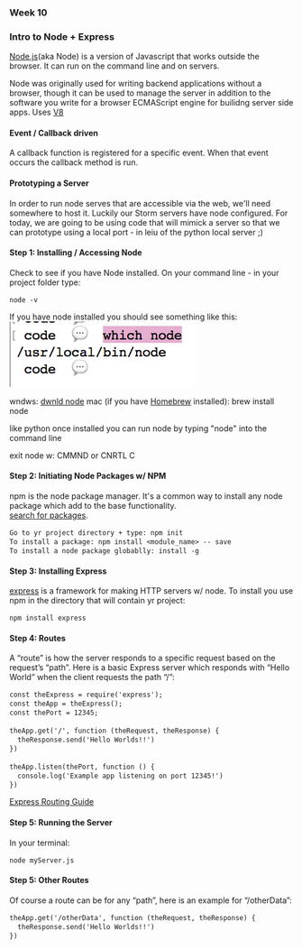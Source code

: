 
### Week 10
### Intro to Node + Express

[Node.js](https://nodejs.org/en/)(aka Node) is a version of Javascript that works outside the browser. It can run on the command line and on servers.

Node was originally used for writing backend applications without a browser, though it can be used to manage the server in addition to the software you write for a browser ECMAScript engine for builidng server side apps. Uses [V8](https://v8.dev/)

#### Event / Callback driven 
A callback function is registered for a specific event. When that event occurs the callback method is run.

#### Prototyping a Server
In order to run node serves that are accessible via the web, we'll need somewhere to host it. Luckily our Storm servers have node configured. For today, we are going to be using code that will mimick a server so that we can prototype using a local port - in leiu of the python local server ;)


#### Step 1: Installing / Accessing Node
Check to see if you have Node installed. On your command line - in your project folder type:

```
node -v
```
If you have node installed you should see something like this:
![](imgs/step1.png)

wndws: [dwnld node](https://nodejs.org/en/)
mac (if you have [Homebrew](https://brew.sh/) installed): brew install node

like python once installed you can run node by typing "node" into the command line

exit node w: CMMND or CNRTL C

#### Step 2: Initiating Node Packages w/ NPM
npm is the node package manager. It's a common way to install any node package which add to the base functionality.  
[search for packages](https://www.npmjs.com/).
```
Go to yr project directory + type: npm init
To install a package: npm install <module_name> -- save
To install a node package globablly: install -g
```
#### Step 3: Installing Express
[express](https://expressjs.com) is a framework for making HTTP servers w/ node. To install you use npm in the directory that will contain yr project:
 
```
npm install express
```
#### Step 4: Routes
A “route” is how the server responds to a specific request based on the request’s “path”. Here is a basic Express server which responds with “Hello World” when the client requests the path “/”:
```
const theExpress = require('express');
const theApp = theExpress();
const thePort = 12345;

theApp.get('/', function (theRequest, theResponse) {
  theResponse.send('Hello Worlds!!')
})

theApp.listen(thePort, function () {
  console.log('Example app listening on port 12345!')
})
```
[Express Routing Guide](https://expressjs.com/en/guide/routing.html)
#### Step 5: Running the Server
In your terminal:
```
node myServer.js
```
#### Step 5: Other Routes
Of course a route can be for any “path”, here is an example for “/otherData”:
```
theApp.get('/otherData', function (theRequest, theResponse) {
  theResponse.send('Hello Worlds!!')
})
```
